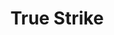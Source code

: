 ---
title: "True Strike"
index: "true-strike"
permalink: /spells/true-strike/
tags:
  - Spell
  - Cantrip
  - Divination
available_for:
  - Bard
  - Sorcerer
  - Warlock
  - Wizard
level: "Cantrip"
school: "Divination"
range: "30 ft"
comp:
  - S
duration: "1 Round"
concentration: true
description: |
  You extend your hand and point a finger at a target in range. Your magic grants you a brief insight into the target's defenses. On your next turn, you gain advantage on your first attack roll against the target, provided that this spell hasn't ended.
excerpt: "You extend your hand and point a finger at a target in range."
source: "Basic Rules"
---